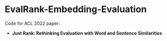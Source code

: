 # EvalRank-Embedding-Evaluation
Code for ACL 2022 paper:
- **Just Rank: Rethinking Evaluation with Word and Sentence Similarities**
